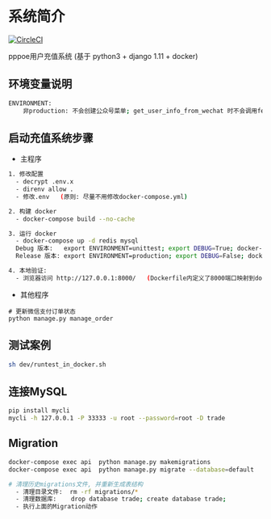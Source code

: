 # 系统简介

[![CircleCI](https://circleci.com/gh/zeroleo12345/restful_server/tree/master.svg?style=svg&circle-token=eece7116845f82f71da5effde84461ddfb3d33be)](https://circleci.com/gh/zeroleo12345/restful_server/tree/master)

pppoe用户充值系统 (基于 python3 + django 1.11 + docker)


## 环境变量说明
``` bash
ENVIRONMENT:
    非production: 不会创建公众号菜单; get_user_info_from_wechat 时不会调用fetch_access_token();
```


## 启动充值系统步骤

- 主程序
``` bash
1. 修改配置
  - decrypt .env.x
  - direnv allow .
  - 修改.env   (原则: 尽量不用修改docker-compose.yml)

2. 构建 docker
  - docker-compose build --no-cache

3. 运行 docker
  - docker-compose up -d redis mysql
  Debug 版本:   export ENVIRONMENT=unittest; export DEBUG=True; docker-compose up api
  Release 版本: export ENVIRONMENT=production; export DEBUG=False; docker-compose up api    # 或者执行 bin/release.sh

4. 本地验证:
  - 浏览器访问 http://127.0.0.1:8000/   (Dockerfile内定义了8000端口映射到docker内的80端口)
```


- 其他程序
```
# 更新微信支付订单状态
python manage.py manage_order
```


## 测试案例
``` bash
sh dev/runtest_in_docker.sh
```


## 连接MySQL
``` bash
pip install mycli
mycli -h 127.0.0.1 -P 33333 -u root --password=root -D trade
```


## Migration
``` bash
docker-compose exec api  python manage.py makemigrations
docker-compose exec api  python manage.py migrate --database=default

# 清理历史migrations文件, 并重新生成表结构
  - 清理目录文件:  rm -rf migrations/*
  - 清理数据库:    drop database trade; create database trade;
  - 执行上面的Migration动作
```
